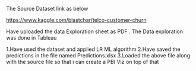 The Source Dataset link as below 

https://www.kaggle.com/blastchar/telco-customer-churn

Have uploaded the data Exploration sheet as PDF . The Data exploration was done in Tableau

1.Have used the dataset and applied LR ML algorithm
2.Have saved the predictions in the file named Predictions.xlsx
3.Loaded the above file along with the source file so that i can create a PBI Viz on top of that



